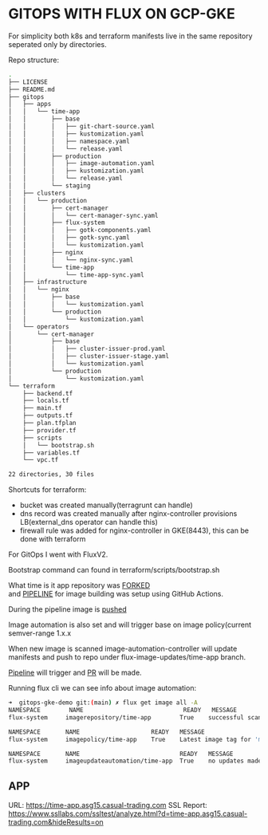 # GITOPS WITH FLUX ON GCP-GKE

For simplicity both k8s and terraform manifests live in the same repository seperated only by directories.<br>

Repo structure: <br>

```bash
.
├── LICENSE
├── README.md
├── gitops
│   ├── apps
│   │   └── time-app
│   │       ├── base
│   │       │   ├── git-chart-source.yaml
│   │       │   ├── kustomization.yaml
│   │       │   ├── namespace.yaml
│   │       │   └── release.yaml
│   │       ├── production
│   │       │   ├── image-automation.yaml
│   │       │   ├── kustomization.yaml
│   │       │   └── release.yaml
│   │       └── staging
│   ├── clusters
│   │   └── production
│   │       ├── cert-manager
│   │       │   └── cert-manager-sync.yaml
│   │       ├── flux-system
│   │       │   ├── gotk-components.yaml
│   │       │   ├── gotk-sync.yaml
│   │       │   └── kustomization.yaml
│   │       ├── nginx
│   │       │   └── nginx-sync.yaml
│   │       └── time-app
│   │           └── time-app-sync.yaml
│   ├── infrastructure
│   │   └── nginx
│   │       ├── base
│   │       │   └── kustomization.yaml
│   │       └── production
│   │           └── kustomization.yaml
│   └── operators
│       └── cert-manager
│           ├── base
│           │   ├── cluster-issuer-prod.yaml
│           │   ├── cluster-issuer-stage.yaml
│           │   └── kustomization.yaml
│           └── production
│               └── kustomization.yaml
└── terraform
    ├── backend.tf
    ├── locals.tf
    ├── main.tf
    ├── outputs.tf
    ├── plan.tfplan
    ├── provider.tf
    ├── scripts
    │   └── bootstrap.sh
    ├── variables.tf
    └── vpc.tf

22 directories, 30 files
```

Shortcuts for terraform:<br>
- bucket was created manually(terragrunt can handle)
- dns record was created manually after nginx-controller provisions LB(external_dns operator can handle this)
- firewall rule was added for nginx-controller in GKE(8443), this can be done with terraform

For GitOps I went with FluxV2.<br>

Bootstrap command can found in terraform/scripts/bootstrap.sh <br>

What time is it app repository was [FORKED](https://github.com/gitbluf/what-time-is-it) <br> and [PIPELINE](https://github.com/gitbluf/what-time-is-it/blob/master/.github/workflows/main.yaml) for image building was setup using GitHub Actions.

During the pipeline image is [pushed](https://hub.docker.com/r/mpetrovic992/time-app/tags) <br>

Image automation is also set and will trigger base on image policy(current semver-range 1.x.x <br>

When new image is scanned image-automation-controller will update manifests and push to repo under flux-image-updates/time-app branch. <br>

[Pipeline](https://github.com/gitbluf/gitops-gke-demo/actions/runs/1487874135) will trigger and [PR](https://github.com/gitbluf/gitops-gke-demo/pull/1) will be made. <br>

Running flux cli we can see info about image automation:

``` bash
➜  gitops-gke-demo git:(main) ✗ flux get image all -A
NAMESPACE        NAME                            READY   MESSAGE                         LAST SCAN                       SUSPENDED 
flux-system     imagerepository/time-app        True    successful scan, found 3 tags   2021-11-21T23:48:29+01:00       False           

NAMESPACE       NAME                    READY   MESSAGE                                                                 LATEST IMAGE                 
flux-system     imagepolicy/time-app    True    Latest image tag for 'mpetrovic992/time-app' resolved to: v1.0.3        mpetrovic992/time-app:v1.0.3    

NAMESPACE       NAME                            READY   MESSAGE         LAST RUN                        SUSPENDED 
flux-system     imageupdateautomation/time-app  True    no updates made 2021-11-21T23:47:32+01:00       False           

```

## APP
URL: https://time-app.asg15.casual-trading.com
SSL Report: https://www.ssllabs.com/ssltest/analyze.html?d=time-app.asg15.casual-trading.com&hideResults=on
